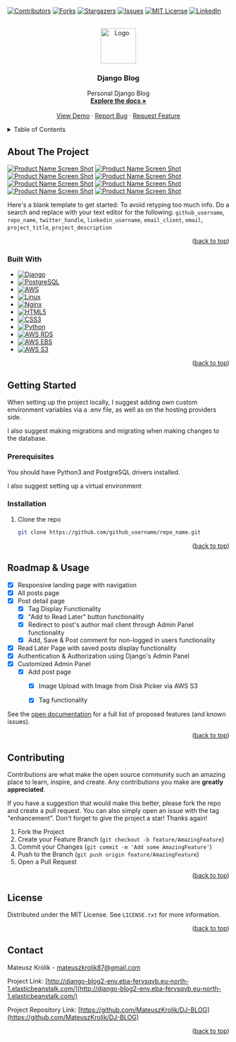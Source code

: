 <!-- Improved compatibility of back to top link: See: https://github.com/othneildrew/Best-README-Template/pull/73 -->

<a name="readme-top"></a>

<!--
*** Thanks for checking out the Best-README-Template. If you have a suggestion
*** that would make this better, please fork the repo and create a pull request
*** or simply open an issue with the tag "enhancement".
*** Don't forget to give the project a star!
*** Thanks again! Now go create something AMAZING! :D
-->

<!-- PROJECT SHIELDS -->
<!--
*** I'm using markdown "reference style" links for readability.
*** Reference links are enclosed in brackets [ ] instead of parentheses ( ).
*** See the bottom of this document for the declaration of the reference variables
*** for contributors-url, forks-url, etc. This is an optional, concise syntax you may use.
*** https://www.markdownguide.org/basic-syntax/#reference-style-links
-->

[![Contributors][contributors-shield]][contributors-url]
[![Forks][forks-shield]][forks-url]
[![Stargazers][stars-shield]][stars-url]
[![Issues][issues-shield]][issues-url]
[![MIT License][license-shield]][license-url]
[![LinkedIn][linkedin-shield]][linkedin-url]

<!-- PROJECT LOGO -->
<br />
<div align="center">
  <a href="https://github.com/MateuszKrolik/DJ-BLOG">
    <img src="images/logo.png" alt="Logo" width="80" height="80">
  </a>

<h3 align="center">Django Blog</h3>

  <p align="center">
    Personal Django Blog
    <br />
    <a href="https://github.com/MateuszKrolik/DJ-BLOG"><strong>Explore the docs »</strong></a>
    <br />
    <br />
    <a href="https://github.com/MateuszKrolik/DJ-BLOG">View Demo</a>
    ·
    <a href="https://github.com/MateuszKrolik/DJ-BLOG/issues">Report Bug</a>
    ·
    <a href="https://github.com/MateuszKrolik/DJ-BLOG/issues">Request Feature</a>
  </p>
</div>

<!-- TABLE OF CONTENTS -->
<details>
  <summary>Table of Contents</summary>
  <ol>
    <li>
      <a href="#about-the-project">About The Project</a>
      <ul>
        <li><a href="#built-with">Built With</a></li>
      </ul>
    </li>
    <li>
      <a href="#getting-started">Getting Started</a>
      <ul>
        <li><a href="#prerequisites">Prerequisites</a></li>
        <li><a href="#installation">Installation</a></li>
      </ul>
    </li>
    <li><a href="#roadmap--usage">Roadmap</a></li>
    <li><a href="#contributing">Contributing</a></li>
    <li><a href="#license">License</a></li>
    <li><a href="#contact">Contact</a></li>
  </ol>
</details>

<!-- ABOUT THE PROJECT -->

## About The Project

[![Product Name Screen Shot][product-screenshot-1]](http://django-blog2-env.eba-fervsqvb.eu-north-1.elasticbeanstalk.com/)
[![Product Name Screen Shot][product-screenshot-2]](http://django-blog2-env.eba-fervsqvb.eu-north-1.elasticbeanstalk.com/posts)
[![Product Name Screen Shot][product-screenshot-3]]([https://example.com](http://django-blog2-env.eba-fervsqvb.eu-north-1.elasticbeanstalk.com/posts/title))
[![Product Name Screen Shot][product-screenshot-4]]([https://example.com](http://django-blog2-env.eba-fervsqvb.eu-north-1.elasticbeanstalk.com/read-later))
[![Product Name Screen Shot][product-screenshot-5]](http://django-blog2-env.eba-fervsqvb.eu-north-1.elasticbeanstalk.com/admin/login/?next=/admin/)
[![Product Name Screen Shot][product-screenshot-6]](http://django-blog2-env.eba-fervsqvb.eu-north-1.elasticbeanstalk.com/admin/)
[![Product Name Screen Shot][product-screenshot-6]](http://django-blog2-env.eba-fervsqvb.eu-north-1.elasticbeanstalk.com/admin/)
[![Product Name Screen Shot][product-screenshot-6]](http://django-blog2-env.eba-fervsqvb.eu-north-1.elasticbeanstalk.com/admin/blog/post/add/)


Here's a blank template to get started: To avoid retyping too much info. Do a search and replace with your text editor for the following: `github_username`, `repo_name`, `twitter_handle`, `linkedin_username`, `email_client`, `email`, `project_title`, `project_description`

<p align="right">(<a href="#readme-top">back to top</a>)</p>

### Built With

- [![Django][Django.com]][Django-url]
- [![PostgreSQL][PostgreSQL.com]][PostgreSQL-url]
- [![AWS][AWS.com]][AWS-url]
- [![Linux][Linux.com]][Linux-url]
- [![Nginx][Nginx.com]][Nginx-url]
- [![HTML5][HTML5.com]][HTML5-url]
- [![CSS3][CSS3.com]][CSS3-url]
- [![Python][Python.com]][Python-url]
- [![AWS RDS][AWS-RDS.com]][AWS-RDS-url]
- [![AWS EBS][AWS-EBS.com]][AWS-EBS-url]
- [![AWS S3][AWS-S3.com]][AWS-S3-url]


<p align="right">(<a href="#readme-top">back to top</a>)</p>

<!-- GETTING STARTED -->

## Getting Started

When setting up the project locally, I suggest adding own custom environment variables via a .env file, 
as well as on the hosting providers side.

I also suggest making migrations and migrating when making changes to the database.

### Prerequisites

You should have Python3 and PostgreSQL drivers installed. 

I also suggest setting up a virtual environment

### Installation

1. Clone the repo
   ```sh
   git clone https://github.com/github_username/repo_name.git
   ```

<p align="right">(<a href="#readme-top">back to top</a>)</p>

<!-- ROADMAP & USAGE -->

## Roadmap & Usage

- [x] Responsive landing page with navigation
- [x] All posts page
- [x] Post detail page
  - [x] Tag Display Functionality
  - [x] "Add to Read Later" button functionality
  - [x] Redirect to post's author mail client through Admin Panel functionality
  - [x] Add, Save & Post comment for non-logged in users functionality
- [x] Read Later Page with saved posts display functionality
- [x] Authentication & Authorization using Django's Admin Panel
- [x] Customized Admin Panel
  - [x] Add post page
    - [x] Image Upload with Image from Disk Picker via AWS S3
    - [x] Tag functionality


See the [open documentation](https://github.com/MateuszKrolik/DJ-BLOG/documentation) for a full list of proposed features (and known issues).

<p align="right">(<a href="#readme-top">back to top</a>)</p>

<!-- CONTRIBUTING -->

## Contributing

Contributions are what make the open source community such an amazing place to learn, inspire, and create. Any contributions you make are **greatly appreciated**.

If you have a suggestion that would make this better, please fork the repo and create a pull request. You can also simply open an issue with the tag "enhancement".
Don't forget to give the project a star! Thanks again!

1. Fork the Project
2. Create your Feature Branch (`git checkout -b feature/AmazingFeature`)
3. Commit your Changes (`git commit -m 'Add some AmazingFeature'`)
4. Push to the Branch (`git push origin feature/AmazingFeature`)
5. Open a Pull Request

<p align="right">(<a href="#readme-top">back to top</a>)</p>

<!-- LICENSE -->

## License

Distributed under the MIT License. See `LICENSE.txt` for more information.

<p align="right">(<a href="#readme-top">back to top</a>)</p>

<!-- CONTACT -->

## Contact

Mateusz Królik - mateuszkrolik87@gmail.com

Project Link: [http://django-blog2-env.eba-fervsqvb.eu-north-1.elasticbeanstalk.com/](http://django-blog2-env.eba-fervsqvb.eu-north-1.elasticbeanstalk.com/)

Project Repository Link: [https://github.com/MateuszKrolik/DJ-BLOG](https://github.com/MateuszKrolik/DJ-BLOG)

<p align="right">(<a href="#readme-top">back to top</a>)</p>

<!-- MARKDOWN LINKS & IMAGES -->
<!-- https://www.markdownguide.org/basic-syntax/#reference-style-links -->

[contributors-shield]: https://img.shields.io/github/contributors/MateuszKrolik/DJ-BLOG.svg?style=for-the-badge
[contributors-url]: https://github.com/MateuszKrolik/DJ-BLOG/graphs/contributors
[forks-shield]: https://img.shields.io/github/forks/MateuszKrolik/DJ-BLOG.svg?style=for-the-badge
[forks-url]: https://github.com/MateuszKrolik/DJ-BLOG/network/members
[stars-shield]: https://img.shields.io/github/stars/MateuszKrolik/DJ-BLOG.svg?style=for-the-badge
[stars-url]: https://github.com/MateuszKrolik/DJ-BLOG/stargazers
[issues-shield]: https://img.shields.io/github/issues/MateuszKrolik/DJ-BLOG.svg?style=for-the-badge
[issues-url]: https://github.com/MateuszKrolik/DJ-BLOG/issues
[license-shield]: https://img.shields.io/github/license/MateuszKrolik/DJ-BLOG.svg?style=for-the-badge
[license-url]: https://github.com/MateuszKrolik/DJ-BLOG/blob/master/LICENSE.txt
[linkedin-shield]: https://img.shields.io/badge/-LinkedIn-black.svg?style=for-the-badge&logo=linkedin&colorB=555
[linkedin-url]: https://www.linkedin.com/in/mateusz-kr%C3%B3lik-8b1862262/
[product-screenshot-1]: images/screenshot-1.png
[product-screenshot-2]: images/screenshot-2.png
[product-screenshot-3]: images/screenshot-3.png
[product-screenshot-4]: images/screenshot-4.png
[product-screenshot-5]: images/screenshot-5.png
[product-screenshot-6]: images/screenshot-6.png

[Django.com]: https://img.shields.io/badge/Django-%23092E20.svg?style=for-the-badge&logo=django&logoColor=white]
[Django-url]:https://www.djangoproject.com

[PostgreSQL.com]: https://img.shields.io/badge/PostgreSQL-%23FFFFFF.svg?style=for-the-badge&logo=postgresql&logoColor=336791]
[PostgreSQL-url]:https://www.postgresql.org

[AWS.com]: https://img.shields.io/badge/AWS-%23FF9900.svg?style=for-the-badge&logo=amazon-aws&logoColor=white]
[AWS-url]:https://aws.amazon.com/

[Linux.com]: https://img.shields.io/badge/Linux-FCC624?style=for-the-badge&logo=linux&logoColor=black
[Linux-url]: https://www.linux.org/
[Nginx.com]: https://img.shields.io/badge/Nginx-%23009639.svg?style=for-the-badge&logo=nginx&logoColor=white
[Nginx-url]: https://www.nginx.com/
[HTML5.com]: https://img.shields.io/badge/HTML5-%23E34F26.svg?style=for-the-badge&logo=html5&logoColor=white
[HTML5-url]: https://developer.mozilla.org/en-US/docs/Web/Guide/HTML/HTML5
[CSS3.com]: https://img.shields.io/badge/CSS3-%231572B6.svg?style=for-the-badge&logo=css3&logoColor=white
[CSS3-url]: https://developer.mozilla.org/en-US/docs/Web/CSS
[Python.com]: https://img.shields.io/badge/Python-%233776AB.svg?style=for-the-badge&logo=python&logoColor=white
[Python-url]: https://www.python.org/
[AWS-RDS.com]:https://img.shields.io/badge/AWS_RDS-%23FF9900.svg?style=for-the-badge&logo=amazonrds&logoColor=white
[AWS-RDS-url]: https://aws.amazon.com/rds/

[AWS-EBS.com]:https://img.shields.io/badge/AWS_EBS-%23009639.svg?style=for-the-badge&logo=amazonec2&logoColor=white
[AWS-EBS-url]: https://aws.amazon.com/ebs/

[AWS-S3.com]: https://img.shields.io/badge/AWS_S3-%236044D1.svg?style=for-the-badge&logo=amazons3&logoColor=white
[AWS-S3-url]: https://aws.amazon.com/s3/
